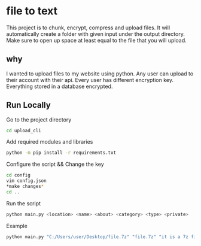 
# file to text

This project is to chunk, encrypt, compress and upload files.
It will automatically create a folder with given input under the output directory.
Make sure to open up space at least equal to the file that you will upload.


## why

I wanted to upload files to my website using python.
Any user can upload to their account with their api.
Every user has different encryption key. Everything stored in a database encrypted.


## Run Locally

Go to the project directory
```bash
cd upload_cli
```

Add required modules and libraries
```bash
python -m pip install -r requirements.txt
```

Configure the script && Change the key
```bash
cd config
vim config.json
*make changes*
cd ..
```

Run the script
```bash
python main.py <location> <name> <about> <category> <type> <private>
```
Example
```bash
python main.py "C:/Users/user/Desktop/file.7z" "file.7z" "it is a 7z file" "main/" "other" "1"
```
